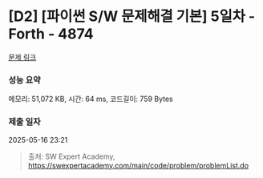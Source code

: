 # [D2] [파이썬 S/W 문제해결 기본] 5일차 - Forth - 4874 

[문제 링크](https://swexpertacademy.com/main/code/problem/problemDetail.do?contestProbId=AWTQc1MKQiIDFAVT) 

### 성능 요약

메모리: 51,072 KB, 시간: 64 ms, 코드길이: 759 Bytes

### 제출 일자

2025-05-16 23:21



> 출처: SW Expert Academy, https://swexpertacademy.com/main/code/problem/problemList.do